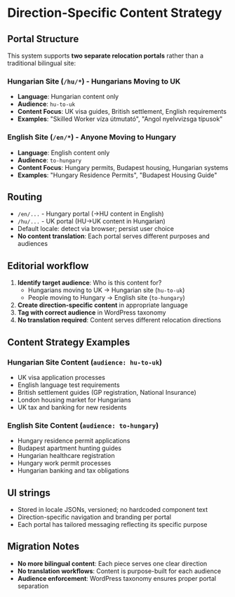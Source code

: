 # Direction-Specific Content Strategy

## Portal Structure
This system supports **two separate relocation portals** rather than a traditional bilingual site:

### Hungarian Site (`/hu/*`) - Hungarians Moving to UK
- **Language**: Hungarian content only
- **Audience**: `hu-to-uk` 
- **Content Focus**: UK visa guides, British settlement, English requirements
- **Examples**: "Skilled Worker víza útmutató", "Angol nyelvvizsga típusok"

### English Site (`/en/*`) - Anyone Moving to Hungary
- **Language**: English content only  
- **Audience**: `to-hungary`
- **Content Focus**: Hungary permits, Budapest housing, Hungarian systems
- **Examples**: "Hungary Residence Permits", "Budapest Housing Guide"

## Routing
- `/en/...` - Hungary portal (→HU content in English)
- `/hu/...` - UK portal (HU→UK content in Hungarian)
- Default locale: detect via browser; persist user choice
- **No content translation**: Each portal serves different purposes and audiences

## Editorial workflow
1) **Identify target audience**: Who is this content for?
   - Hungarians moving to UK → Hungarian site (`hu-to-uk`)
   - People moving to Hungary → English site (`to-hungary`)
2) **Create direction-specific content** in appropriate language
3) **Tag with correct audience** in WordPress taxonomy
4) **No translation required**: Content serves different relocation directions

## Content Strategy Examples

### Hungarian Site Content (`audience: hu-to-uk`)
- UK visa application processes
- English language test requirements  
- British settlement guides (GP registration, National Insurance)
- London housing market for Hungarians
- UK tax and banking for new residents

### English Site Content (`audience: to-hungary`)
- Hungary residence permit applications
- Budapest apartment hunting guides
- Hungarian healthcare registration
- Hungary work permit processes  
- Hungarian banking and tax obligations

## UI strings
- Stored in locale JSONs, versioned; no hardcoded component text
- Direction-specific navigation and branding per portal
- Each portal has tailored messaging reflecting its specific purpose

## Migration Notes
- **No more bilingual content**: Each piece serves one clear direction
- **No translation workflows**: Content is purpose-built for each audience
- **Audience enforcement**: WordPress taxonomy ensures proper portal separation
